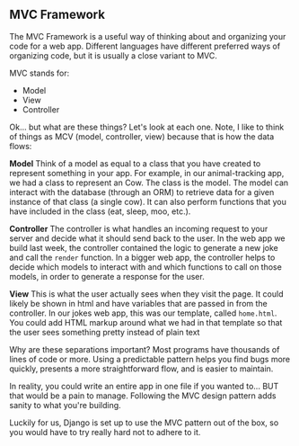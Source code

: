 ## MVC Framework
The MVC Framework is a useful way of thinking about and organizing your code for a web app. Different languages have different preferred ways of organizing code, but it is usually a close variant to MVC.

MVC stands for:
* Model
* View
* Controller

Ok... but what are these things? Let's look at each one. Note, I like to think of things as MCV (model, controller, view) because that is how the data flows:

**Model**
Think of a model as equal to a class that you have created to represent something in your app. For example, in our animal-tracking app, we had a class to represent an Cow. The class is the model. The model can interact with the database (through an ORM) to retrieve data for a given instance of that class (a single cow). It can also perform functions that you have included in the class (eat, sleep, moo, etc.).

**Controller**
The controller is what handles an incoming request to your server and decide what it should send back to the user. In the web app we build last week, the controller contained the logic to generate a new joke and call the `render` function. In a bigger web app, the controller helps to decide which models to interact with and which functions to call on those models, in order to generate a response for the user.

**View**
This is what the user actually sees when they visit the page. It could likely be shown in html and have variables that are passed in from the controller. In our jokes web app, this was our template, called `home.html`. You could add HTML markup around what we had in that template so that the user sees something pretty instead of plain text

Why are these separations important? Most programs have thousands of lines of code or more. Using a predictable pattern helps you find bugs more quickly, presents a more straightforward flow, and is easier to maintain.

In reality, you could write an entire app in one file if you wanted to... BUT that would be a pain to manage. Following the MVC design pattern adds sanity to what you're building.

Luckily for us, Django is set up to use the MVC pattern out of the box, so you would have to try really hard not to adhere to it.